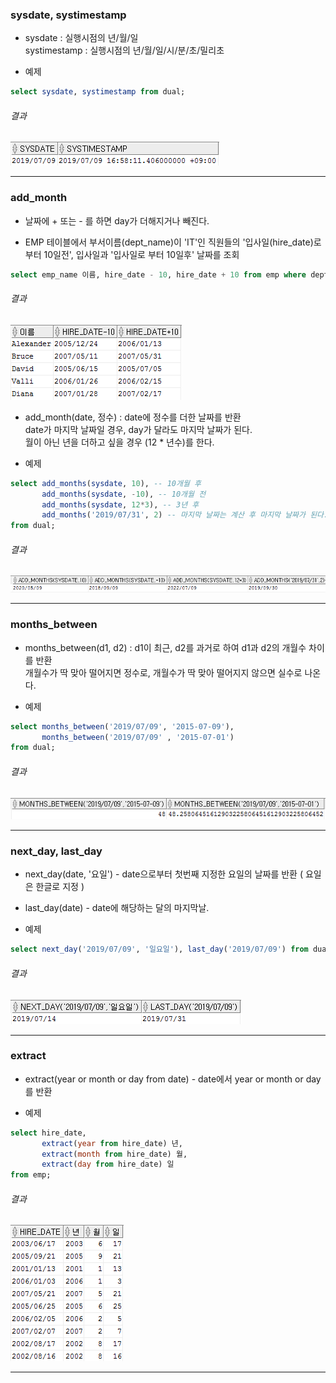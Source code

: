 

### sysdate, systimestamp
- sysdate : 실행시점의 년/월/일  
systimestamp : 실행시점의 년/월/일/시/분/초/밀리초

- 예제

```sql
select sysdate, systimestamp from dual;
```

###### 결과

![결과6-1](/image_file/결과6-1.png)

****

### add_month
- 날짜에 + 또는 - 를 하면 day가 더해지거나 빼진다.

- EMP 테이블에서 부서이름(dept_name)이 'IT'인 직원들의 '입사일(hire_date)로 부터 10일전', 입사일과 '입사일로 부터 10일후' 날짜를 조회

```sql
select emp_name 이름, hire_date - 10, hire_date + 10 from emp where dept_name = 'IT';
```

###### 결과

![결과6-2](/image_file/결과6-2.png)

- add_month(date, 정수) : date에 정수를 더한 날짜를 반환  
date가 마지막 날짜일 경우, day가 달라도 마지막 날짜가 된다.  
월이 아닌 년을 더하고 싶을 경우 (12 * 년수)를 한다.

- 예제

```sql
select add_months(sysdate, 10), -- 10개월 후
       add_months(sysdate, -10), -- 10개월 전
       add_months(sysdate, 12*3), -- 3년 후
       add_months('2019/07/31', 2) -- 마지막 날짜는 계산 후 마지막 날짜가 된다.
from dual;
```

###### 결과

![결과6-3](/image_file/결과6-3.png)

****

### months_between
- months_between(d1, d2) : d1이 최근, d2를 과거로 하여 d1과 d2의 개월수 차이를 반환  
개월수가 딱 맞아 떨어지면 정수로, 개월수가 딱 맞아 떨어지지 않으면 실수로 나온다.

- 예제

```sql
select months_between('2019/07/09', '2015-07-09'),
       months_between('2019/07/09' , '2015-07-01')
from dual;
```

###### 결과

![결과6-4](/image_file/결과6-4.png)

****

### next_day, last_day
- next_day(date, '요일') - date으로부터 첫번째 지정한 요일의 날짜를 반환 ( 요일은 한글로 지정 )
- last_day(date) - date에 해당하는 달의 마지막날.
  
- 예제

```sql
select next_day('2019/07/09', '일요일'), last_day('2019/07/09') from dual;
```

###### 결과

![결과6-5](/image_file/결과6-5.png)

****

### extract
- extract(year or month or day from date) - date에서 year or month or day를 반환

- 예제

```sql
select hire_date,
       extract(year from hire_date) 년,
       extract(month from hire_date) 월,
       extract(day from hire_date) 일
from emp;
```

###### 결과

![결과6-6](/image_file/결과6-6.png)

****



